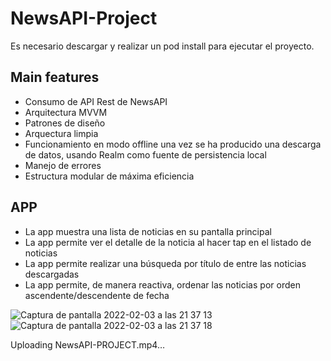 # NewsAPI-Project

Es necesario descargar y realizar un pod install para ejecutar el proyecto.

## Main features

- Consumo de API Rest de NewsAPI
- Arquitectura MVVM 
- Patrones de diseño
- Arquectura limpia
- Funcionamiento en modo offline una vez se ha producido una descarga de datos, usando Realm como fuente de persistencia local
- Manejo de errores
- Estructura modular de máxima eficiencia

## APP

- La app muestra una lista de noticias en su pantalla principal
- La app permite ver el detalle de la noticia al hacer tap en el listado de noticias
- La app permite realizar una búsqueda por título de entre las noticias descargadas
- La app permite, de manera reactiva, ordenar las noticias por orden ascendente/descendente de fecha

![Captura de pantalla 2022-02-03 a las 21 37 13](https://user-images.githubusercontent.com/98533901/152425585-a870177b-c539-4faf-8380-e948f33821dd.png)
![Captura de pantalla 2022-02-03 a las 21 37 18](https://user-images.githubusercontent.com/98533901/152425630-4d755859-ac1f-40b3-8534-3b27725b8b61.png)


Uploading NewsAPI-PROJECT.mp4…

